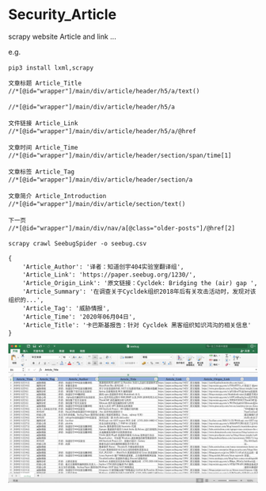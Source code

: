 # Security_Article
scrapy website Article and link ...

e.g.

`pip3 install lxml,scrapy`

```
文章标题 Article_Title
//*[@id="wrapper"]/main/div/article/header/h5/a/text()

//*[@id="wrapper"]/main/div/article/header/h5/a

文件链接 Article_Link
//*[@id="wrapper"]/main/div/article/header/h5/a/@href

文章时间 Article_Time
//*[@id="wrapper"]/main/div/article/header/section/span/time[1]

文章标签 Article_Tag
//*[@id="wrapper"]/main/div/article/header/section/a

文章简介 Article_Introduction
//*[@id="wrapper"]/main/div/article/section/text()

下一页
//*[@id="wrapper"]/main/div/nav/a[@class="older-posts"]/@href[2]
```

`scrapy crawl SeebugSpider -o seebug.csv`

```
{
	'Article_Author': '译者：知道创宇404实验室翻译组',
	'Article_Link': 'https://paper.seebug.org/1230/',
	'Article_Origin_Link': '原文链接：Cycldek: Bridging the (air) gap ',
	'Article_Summary': '在调查关于Cycldek组织2018年后有关攻击活动时，发现对该组织的...',
	'Article_Tag': '威胁情报',
	'Article_Time': '2020年06月04日',
	'Article_Title': '卡巴斯基报告：针对 Cycldek 黑客组织知识鸿沟的相关信息'
}
```
![](./images/seebug.png)
